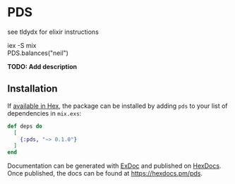 # PDS

see tldydx for elixir instructions  

iex -S mix  
PDS.balances("neil")  



**TODO: Add description**

## Installation

If [available in Hex](https://hex.pm/docs/publish), the package can be installed
by adding `pds` to your list of dependencies in `mix.exs`:

```elixir
def deps do
  [
    {:pds, "~> 0.1.0"}
  ]
end
```

Documentation can be generated with [ExDoc](https://github.com/elixir-lang/ex_doc)
and published on [HexDocs](https://hexdocs.pm). Once published, the docs can
be found at <https://hexdocs.pm/pds>.

